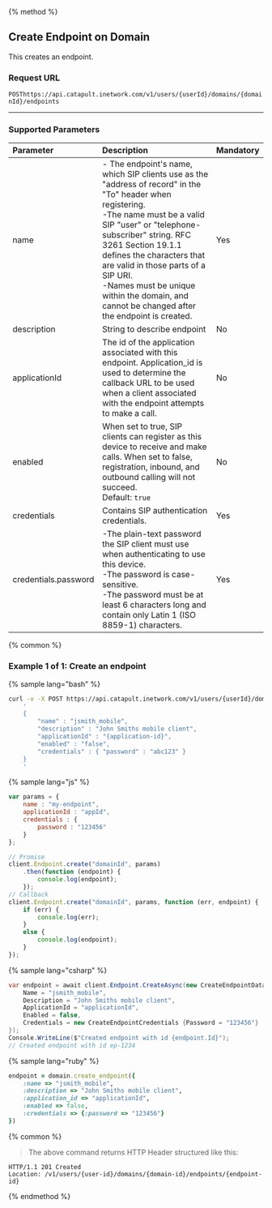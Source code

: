 {% method %}

## Create Endpoint on Domain
This creates an endpoint.

### Request URL
<code class="post">POST</code>`https://api.catapult.inetwork.com/v1/users/{userId}/domains/{domainId}/endpoints`

---

### Supported Parameters

| Parameter            | Description                                                                                                                                                                                                                                                                                                                                                                            | Mandatory |
|:---------------------|:---------------------------------------------------------------------------------------------------------------------------------------------------------------------------------------------------------------------------------------------------------------------------------------------------------------------------------------------------------------------------------------|:----------|
| name                 | - The endpoint's name, which SIP clients use as the "address of record" in the "To" header when registering. <br> -The name must be a valid SIP "user" or "telephone-subscriber" string. RFC 3261 Section 19.1.1 defines the characters that are valid in those parts of a SIP URI. <br> -Names must be unique within the domain, and cannot be changed after the endpoint is created. | Yes       |
| description          | String to describe endpoint                                                                                                                                                                                                                                                                                                                                                            | No        |
| applicationId        | The id of the application associated with this endpoint. Application_id is used to determine the callback URL to be used when a client associated with the endpoint attempts to make a call.                                                                                                                                                                                           | No        |
| enabled              | When set to true, SIP clients can register as this device to receive and make calls. When set to false, registration, inbound, and outbound calling will not succeed. <br> Default: `true`                                                                                                                                                                                             | No        |
| credentials          | Contains SIP authentication credentials.                                                                                                                                                                                                                                                                                                                                               | Yes       |
| credentials.password | -The plain-text password the SIP client must use when authenticating to use this device. <br> -The password is case-sensitive. <br> -The password must be at least 6 characters long and contain only Latin 1 (ISO 8859-1) characters.                                                                                                                                                 | Yes       |

{% common %}

### Example 1 of 1: Create an endpoint

{% sample lang="bash" %}

```bash
curl -v -X POST https://api.catapult.inetwork.com/v1/users/{userId}/domains/{domain-id}/endpoints -u {token}:{secret} -H "Content-type: application/json" -d
    '
	{
		"name" : "jsmith_mobile",
		"description" : "John Smiths mobile client",
		"applicationId" : "{application-id}",
		"enabled" : "false",
		"credentials" : { "password" : "abc123" }
	}
    '
```

{% sample lang="js" %}


```js
var params = {
	name : "my-endpoint",
	applicationId : "appId",
	credentials : {
		password : "123456"
	}
};

// Promise
client.Endpoint.create("domainId", params)
	.then(function (endpoint) {
		console.log(endpoint);
	});
// Callback
client.Endpoint.create("domainId", params, function (err, endpoint) {
	if (err) {
		console.log(err);
	}
	else {
		console.log(endpoint);
	}
});
```

{% sample lang="csharp" %}

```csharp
var endpoint = await client.Endpoint.CreateAsync(new CreateEndpointData {
	Name = "jsmith_mobile",
	Description = "John Smiths mobile client",
	ApplicationId = "applicationId",
	Enabled = false,
	Credentials = new CreateEndpointCredentials {Password = "123456"}
});
Console.WriteLine($"Created endpoint with id {endpoint.Id}");
// Created endpoint with id ep-1234
```

{% sample lang="ruby" %}

```ruby
endpoint = domain.create_endpoint({
	:name => "jsmith_mobile",
	:description => "John Smiths mobile client",
	:application_id => "applicationId",
	:enabled => false,
	:credentials => {:password => "123456"}
})
```

{% common %}

> The above command returns HTTP Header structured like this:

```
HTTP/1.1 201 Created
Location: /v1/users/{user-id}/domains/{domain-id}/endpoints/{endpoint-id}
```
{% endmethod %}
